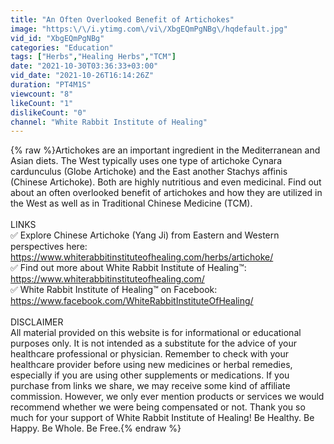 ```yaml
---
title: "An Often Overlooked Benefit of Artichokes"
image: "https:\/\/i.ytimg.com\/vi\/XbgEQmPgNBg\/hqdefault.jpg"
vid_id: "XbgEQmPgNBg"
categories: "Education"
tags: ["Herbs","Healing Herbs","TCM"]
date: "2021-10-30T03:36:33+03:00"
vid_date: "2021-10-26T16:14:26Z"
duration: "PT4M1S"
viewcount: "8"
likeCount: "1"
dislikeCount: "0"
channel: "White Rabbit Institute of Healing"
---
```

{% raw %}Artichokes are an important ingredient in the Mediterranean and Asian diets. The West typically uses one type of artichoke Cynara cardunculus (Globe Artichoke) and the East another Stachys affinis (Chinese Artichoke). Both are highly nutritious and even medicinal. Find out about an often overlooked benefit of artichokes and how they are utilized in the West as well as in Traditional Chinese Medicine (TCM).<br /><br />LINKS<br />✅ Explore Chinese Artichoke (Yang Ji) from Eastern and Western perspectives here:<br /><a rel="nofollow" target="blank" href="https://www.whiterabbitinstituteofhealing.com/herbs/artichoke/">https://www.whiterabbitinstituteofhealing.com/herbs/artichoke/</a><br />✅ Find out more about White Rabbit Institute of Healing™: <a rel="nofollow" target="blank" href="https://www.whiterabbitinstituteofhealing.com/">https://www.whiterabbitinstituteofhealing.com/</a><br />✅ White Rabbit Institute of Healing™ on Facebook: <br /><a rel="nofollow" target="blank" href="https://www.facebook.com/WhiteRabbitInstituteOfHealing/">https://www.facebook.com/WhiteRabbitInstituteOfHealing/</a><br /><br />DISCLAIMER<br />All material provided on this website is for informational or educational purposes only. It is not intended as a substitute for the advice of your healthcare professional or physician. Remember to check with your healthcare provider before using new medicines or herbal remedies, especially if you are using other supplements or medications. If you purchase from links we share, we may receive some kind of affiliate commission. However, we only ever mention products or services we would recommend whether we were being compensated or not. Thank you so much for your support of White Rabbit Institute of Healing! Be Healthy. Be Happy. Be Whole. Be Free.{% endraw %}
